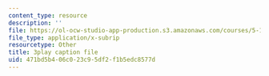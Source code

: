 ```yaml
---
content_type: resource
description: ''
file: https://ol-ocw-studio-app-production.s3.amazonaws.com/courses/5-111-principles-of-chemical-science-fall-2008/471bd5b406c023c95df2f1b5edc8577d_N1FTKBCq8V0.srt
file_type: application/x-subrip
resourcetype: Other
title: 3play caption file
uid: 471bd5b4-06c0-23c9-5df2-f1b5edc8577d
---
```

